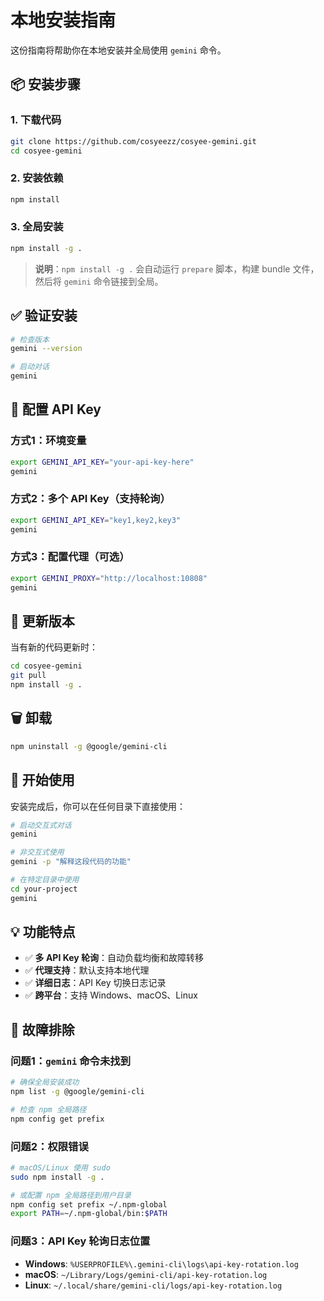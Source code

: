 # 本地安装指南

这份指南将帮助你在本地安装并全局使用 `gemini` 命令。

## 📦 安装步骤

### 1. 下载代码
```bash
git clone https://github.com/cosyeezz/cosyee-gemini.git
cd cosyee-gemini
```

### 2. 安装依赖
```bash
npm install
```

### 3. 全局安装
```bash
npm install -g .
```

> **说明**：`npm install -g .` 会自动运行 `prepare` 脚本，构建 bundle 文件，然后将 `gemini` 命令链接到全局。

## ✅ 验证安装

```bash
# 检查版本
gemini --version

# 启动对话
gemini
```

## 🔧 配置 API Key

### 方式1：环境变量
```bash
export GEMINI_API_KEY="your-api-key-here"
gemini
```

### 方式2：多个 API Key（支持轮询）
```bash
export GEMINI_API_KEY="key1,key2,key3"
gemini
```

### 方式3：配置代理（可选）
```bash
export GEMINI_PROXY="http://localhost:10808"
gemini
```

## 🔄 更新版本

当有新的代码更新时：

```bash
cd cosyee-gemini
git pull
npm install -g .
```

## 🗑️ 卸载

```bash
npm uninstall -g @google/gemini-cli
```

## 🚀 开始使用

安装完成后，你可以在任何目录下直接使用：

```bash
# 启动交互式对话
gemini

# 非交互式使用
gemini -p "解释这段代码的功能"

# 在特定目录中使用
cd your-project
gemini
```

## 💡 功能特点

- ✅ **多 API Key 轮询**：自动负载均衡和故障转移
- ✅ **代理支持**：默认支持本地代理
- ✅ **详细日志**：API Key 切换日志记录
- ✅ **跨平台**：支持 Windows、macOS、Linux

## 🐛 故障排除

### 问题1：`gemini` 命令未找到
```bash
# 确保全局安装成功
npm list -g @google/gemini-cli

# 检查 npm 全局路径
npm config get prefix
```

### 问题2：权限错误
```bash
# macOS/Linux 使用 sudo
sudo npm install -g .

# 或配置 npm 全局路径到用户目录
npm config set prefix ~/.npm-global
export PATH=~/.npm-global/bin:$PATH
```

### 问题3：API Key 轮询日志位置
- **Windows**: `%USERPROFILE%\.gemini-cli\logs\api-key-rotation.log`
- **macOS**: `~/Library/Logs/gemini-cli/api-key-rotation.log`
- **Linux**: `~/.local/share/gemini-cli/logs/api-key-rotation.log` 